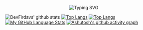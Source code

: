 
<p align="center">
<a ><img src="https://readme-typing-svg.demolab.com?font=Acme&pause=1000&width=435&lines=I'm+full-stack+web+and+flutter+developer.+I+like+scraping." alt="Typing SVG" /></a>
</p>

![DevFirdavs' github stats](https://github-readme-stats.vercel.app/api?username=DevFirdavs)
[![Top Langs](https://github-readme-stats.vercel.app/api/top-langs/?username=DevFirdavs)](https://github.com/anuraghazra/github-readme-stats)
[![Top Langs](https://github-readme-stats.vercel.app/api/top-langs/?username=anuraghazra)](https://github.com/anuraghazra/github-readme-stats)
[![My GitHub Language Stats](https://github-readme-stats.vercel.app/api/top-langs/?username=DevFirdavs&langs_count=5&theme=tokyonight)]()
[![Ashutosh's github activity graph](https://github-readme-activity-graph.cyclic.app/graph?username=DevFirdavs&theme=react-dark)](https://github.com/ashutosh00710/github-readme-activity-graph)


